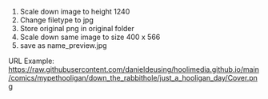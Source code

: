 1) Scale down image to height 1240
2) Change filetype to jpg
3) Store original png in original folder
4) Scale down same image to size 400 x 566
5) save as name_preview.jpg


URL Example:
https://raw.githubusercontent.com/danieldeusing/hoolimedia.github.io/main/comics/mypethooligan/down_the_rabbithole/just_a_hooligan_day/Cover.png